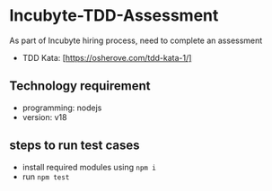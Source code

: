 # Incubyte-TDD-Assessment
As part of Incubyte hiring process, need to complete an assessment 
- TDD Kata: [https://osherove.com/tdd-kata-1/]


## Technology requirement
- programming: nodejs
- version: v18

## steps to run test cases
- install required modules using `npm i`
- run `npm test`
